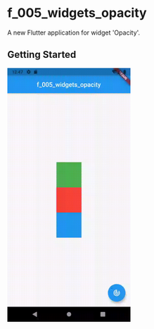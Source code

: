 # f_005_widgets_opacity

A new Flutter application for widget 'Opacity'.

## Getting Started
<img src="https://github.com/davidzou/flutter_challenge/blob/master/f_005_widgets_opacity/doc/image/005_widgets_opacity.gif" width="280"/>
